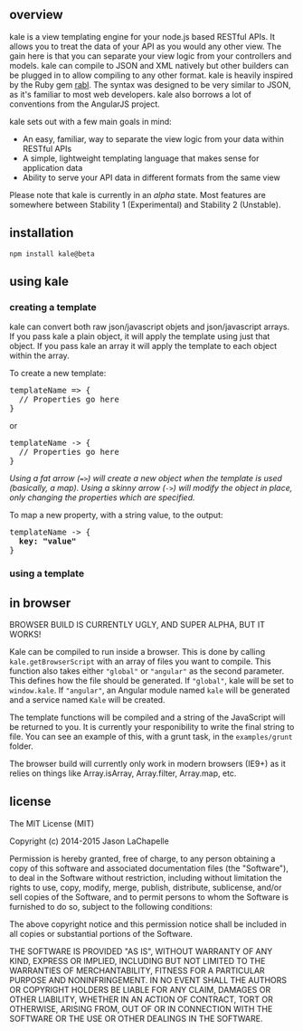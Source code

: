 overview
--------
kale is a view templating engine for your node.js based RESTful APIs. It allows you to 
treat the data of your API as you would any other view. The gain here is that you can 
separate your view logic from your controllers and models. kale can compile to JSON and XML
natively but other builders can be plugged in to allow compiling to any other format. kale is
heavily inspired by the Ruby gem [rabl](https://github.com/nesquena/rabl). The syntax was designed
to be very similar to JSON, as it's familiar to most web developers. kale also borrows a lot of 
conventions from the AngularJS project. 

kale sets out with a few main goals in mind:

* An easy, familiar, way to separate the view logic from your data within RESTful APIs
* A simple, lightweight templating language that makes sense for application data
* Ability to serve your API data in different formats from the same view

Please note that kale is currently in an _alpha_ state. Most features are somewhere between Stability 1
(Experimental) and Stability 2 (Unstable).

installation
------------
`npm install kale@beta`

using kale
----------

### creating a template
kale can convert both raw json/javascript objets and json/javascript arrays. If you pass kale a plain object, it will
apply the template using just that object. If you pass kale an array it will apply the template to each object within
the array.

To create a new template:

<pre>
templateName => {
  // Properties go here
}
</pre>

or

<pre>
templateName -> {
  // Properties go here
}
</pre>

_Using a fat arrow (`=>`) will create a new object when the template is used (basically, a map).
Using a skinny arrow (`->`) will modify the object in place, only changing the properties which are specified._

To map a new property, with a string value, to the output:

<pre>
templateName -> {
  <strong>key: "value"</strong>
}
</pre>

### using a template

in browser
----------
BROWSER BUILD IS CURRENTLY UGLY, AND SUPER ALPHA, BUT IT WORKS!

Kale can be compiled to run inside a browser. This is done by calling `kale.getBrowserScript` with an array of files
you want to compile. This function also takes either `"global"` or `"angular"` as the second parameter. This defines how the
file should be generated. If `"global"`, kale will be set to `window.kale`. If `"angular"`, an Angular module named `kale` will
be generated and a service named `Kale` will be created.

The template functions will be compiled and a string of the JavaScript will be returned to you. It is currently your 
responibility to write the final string to file. You can see an example of this, with a grunt task, in the `examples/grunt` 
folder. 

The browser build will currently only work in modern browsers (IE9+) as it relies on things like Array.isArray, Array.filter,
Array.map, etc. 

license
-------
The MIT License (MIT)

Copyright (c) 2014-2015 Jason LaChapelle

Permission is hereby granted, free of charge, to any person obtaining a copy of
this software and associated documentation files (the "Software"), to deal in
the Software without restriction, including without limitation the rights to
use, copy, modify, merge, publish, distribute, sublicense, and/or sell copies of
the Software, and to permit persons to whom the Software is furnished to do so,
subject to the following conditions:

The above copyright notice and this permission notice shall be included in all
copies or substantial portions of the Software.

THE SOFTWARE IS PROVIDED "AS IS", WITHOUT WARRANTY OF ANY KIND, EXPRESS OR
IMPLIED, INCLUDING BUT NOT LIMITED TO THE WARRANTIES OF MERCHANTABILITY, FITNESS
FOR A PARTICULAR PURPOSE AND NONINFRINGEMENT. IN NO EVENT SHALL THE AUTHORS OR
COPYRIGHT HOLDERS BE LIABLE FOR ANY CLAIM, DAMAGES OR OTHER LIABILITY, WHETHER
IN AN ACTION OF CONTRACT, TORT OR OTHERWISE, ARISING FROM, OUT OF OR IN
CONNECTION WITH THE SOFTWARE OR THE USE OR OTHER DEALINGS IN THE SOFTWARE.

